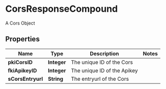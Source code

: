

# CorsResponseCompound

A Cors Object

## Properties

| Name | Type | Description | Notes |
|------------ | ------------- | ------------- | -------------|
|**pkiCorsID** | **Integer** | The unique ID of the Cors |  |
|**fkiApikeyID** | **Integer** | The unique ID of the Apikey |  |
|**sCorsEntryurl** | **String** | The entryurl of the Cors |  |



